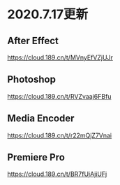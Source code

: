 # 2020.7.17更新
## After Effect
https://cloud.189.cn/t/MVnyEfVZjUJr

## Photoshop
https://cloud.189.cn/t/RVZvaaj6FBfu

## Media Encoder
https://cloud.189.cn/t/r22mQjZ7Vnai

## Premiere Pro
https://cloud.189.cn/t/BR7fUjAjiUFj

